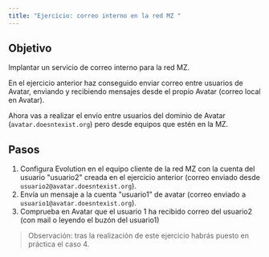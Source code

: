 ```yaml
---
title: "Ejercicio: correo interno en la red MZ "
---
```


## Objetivo 

Implantar un servicio de correo interno para la red MZ.  

En el ejercicio anterior haz conseguido enviar correo entre usuarios de Avatar, enviando y recibiendo mensajes desde el propio Avatar (correo local en Avatar).  

Ahora vas a realizar el envío entre usuarios del dominio de Avatar (`avatar.doesntexist.org`) pero desde equipos que estén en la MZ.

## Pasos

1. Configura Evolution en el equipo cliente de la red MZ con la cuenta del usuario "usuario2" creada en el ejercicio anterior (correo enviado desde `usuario2@avatar.doesntexist.org`).
2. Envía un mensaje a la cuenta "usuario1" de avatar (correo enviado a `usuario1@avatar.doesntexist.org`).
3. Comprueba en Avatar que el usuario 1 ha recibido correo del usuario2 (con mail o leyendo el buzón del usuario1)
  
> Observación: tras la realización de este ejercicio habrás puesto en práctica el caso 4.